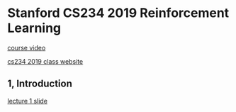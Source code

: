 
# Stanford CS234 2019 Reinforcement Learning

[course video](https://www.youtube.com/watch?v=FgzM3zpZ55o&list=PLoROMvodv4rOSOPzutgyCTapiGlY2Nd8u)

[cs234 2019 class website](https://web.stanford.edu/class/cs234/CS234Win2019/schedule.html)


## 1, Introduction

[lecture 1 slide](lecture/lecture1.pdf)




